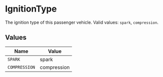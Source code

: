 # IgnitionType

The ignition type of this passenger vehicle. Valid values: `spark`, `compression`.


## Values

| Name          | Value         |
| ------------- | ------------- |
| `SPARK`       | spark         |
| `COMPRESSION` | compression   |